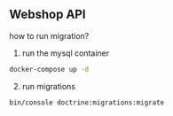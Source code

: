 Webshop API
-----------

how to run migration?
1. run the mysql container
```bash
docker-compose up -d
```
2. run migrations
```bash
bin/console doctrine:migrations:migrate
```